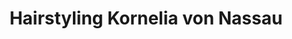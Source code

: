 ---
title: "Hairstyling Kornelia von Nassau"
url: /koeln/hairstyling-kornelia-von-nassau/
shop: Friseur
---